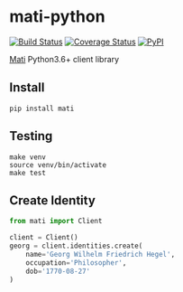 # mati-python
[![Build Status](https://travis-ci.com/cuenca-mx/mati-python.svg?branch=master)](https://travis-ci.com/cuenca-mx/mati-python)
[![Coverage Status](https://coveralls.io/repos/github/cuenca-mx/mati-python/badge.svg?branch=master)](https://coveralls.io/github/cuenca-mx/mati-python?branch=master)
[![PyPI](https://img.shields.io/pypi/v/mati.svg)](https://pypi.org/project/mati/)

[Mati](https://mati.io) Python3.6+ client library


## Install

```
pip install mati
```

## Testing

```
make venv
source venv/bin/activate
make test
```

## Create Identity

```python
from mati import Client

client = Client()
georg = client.identities.create(
    name='Georg Wilhelm Friedrich Hegel',
    occupation='Philosopher',
    dob='1770-08-27'
)
```
